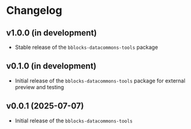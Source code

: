 # Changelog

## v1.0.0 (in development)
- Stable release of the `bblocks-datacommons-tools` package

## v0.1.0 (in development)
- Initial release of the `bblocks-datacommons-tools` package for external preview and testing

## v0.0.1 (2025-07-07)
- Initial release of the `bblocks-datacommons-tools`